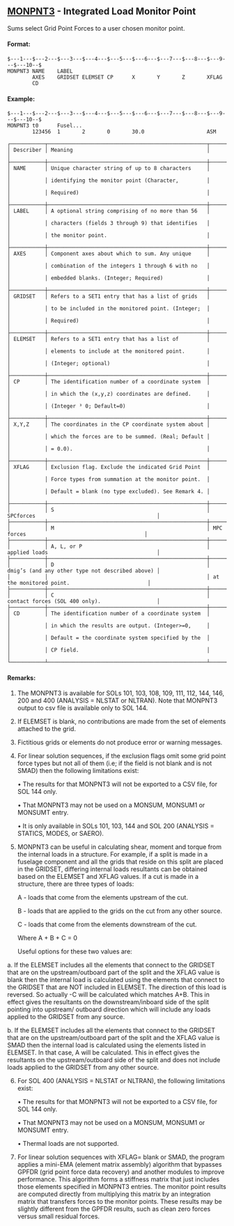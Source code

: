 ## [MONPNT3](https://help.hexagonmi.com/bundle/MSC_Nastran_2022.4/page/Nastran_Combined_Book/qrg/bulkno/TOC.MONPNT3.xhtml) - Integrated Load Monitor Point

Sums select Grid Point Forces to a user chosen monitor point.

#### Format:

```nastran
$---1---$---2---$---3---$---4---$---5---$---6---$---7---$---8---$---9---$---10--$
MONPNT3 NAME    LABEL           
        AXES    GRIDSET ELEMSET CP      X       Y       Z       XFLAG           
        CD                                                                      
```
#### Example:

```nastran
$---1---$---2---$---3---$---4---$---5---$---6---$---7---$---8---$---9---$---10--$
MONPNT3 t0      Fusel...        
        123456  1       2       0       30.0                    ASM             
```
```text
┌───────────┬───────────────────────────────────────────────────┬─────────────────────────────────────────────────┐
│ Describer │ Meaning                                           │                                                 │
├───────────┼───────────────────────────────────────────────────┼─────────────────────────────────────────────────┤
│ NAME      │ Unique character string of up to 8 characters     │                                                 │
│           │ identifying the monitor point (Character,         │                                                 │
│           │ Required)                                         │                                                 │
├───────────┼───────────────────────────────────────────────────┼─────────────────────────────────────────────────┤
│ LABEL     │ A optional string comprising of no more than 56   │                                                 │
│           │ characters (fields 3 through 9) that identifies   │                                                 │
│           │ the monitor point.                                │                                                 │
├───────────┼───────────────────────────────────────────────────┼─────────────────────────────────────────────────┤
│ AXES      │ Component axes about which to sum. Any unique     │                                                 │
│           │ combination of the integers 1 through 6 with no   │                                                 │
│           │ embedded blanks. (Integer; Required)              │                                                 │
├───────────┼───────────────────────────────────────────────────┼─────────────────────────────────────────────────┤
│ GRIDSET   │ Refers to a SET1 entry that has a list of grids   │                                                 │
│           │ to be included in the monitored point. (Integer;  │                                                 │
│           │ Required)                                         │                                                 │
├───────────┼───────────────────────────────────────────────────┼─────────────────────────────────────────────────┤
│ ELEMSET   │ Refers to a SET1 entry that has a list of         │                                                 │
│           │ elements to include at the monitored point.       │                                                 │
│           │ (Integer; optional)                               │                                                 │
├───────────┼───────────────────────────────────────────────────┼─────────────────────────────────────────────────┤
│ CP        │ The identification number of a coordinate system  │                                                 │
│           │ in which the (x,y,z) coordinates are defined.     │                                                 │
│           │ (Integer ³ 0; Default=0)                          │                                                 │
├───────────┼───────────────────────────────────────────────────┼─────────────────────────────────────────────────┤
│ X,Y,Z     │ The coordinates in the CP coordinate system about │                                                 │
│           │ which the forces are to be summed. (Real; Default │                                                 │
│           │ = 0.0).                                           │                                                 │
├───────────┼───────────────────────────────────────────────────┼─────────────────────────────────────────────────┤
│ XFLAG     │ Exclusion flag. Exclude the indicated Grid Point  │                                                 │
│           │ Force types from summation at the monitor point.  │                                                 │
│           │ Default = blank (no type excluded). See Remark 4. │                                                 │
├───────────┼───────────────────────────────────────────────────┼─────────────────────────────────────────────────┤
│           │ S                                                 │ SPCforces                                       │
├───────────┼───────────────────────────────────────────────────┼─────────────────────────────────────────────────┤
│           │ M                                                 │ MPC forces                                      │
├───────────┼───────────────────────────────────────────────────┼─────────────────────────────────────────────────┤
│           │ A, L, or P                                        │ applied loads                                   │
├───────────┼───────────────────────────────────────────────────┼─────────────────────────────────────────────────┤
│           │ D                                                 │ dmig’s (and any other type not described above) │
│           │                                                   │ at the monitored point.                         │
├───────────┼───────────────────────────────────────────────────┼─────────────────────────────────────────────────┤
│           │ C                                                 │ contact forces (SOL 400 only).                  │
├───────────┼───────────────────────────────────────────────────┼─────────────────────────────────────────────────┤
│ CD        │ The identification number of a coordinate system  │                                                 │
│           │ in which the results are output. (Integer>=0,     │                                                 │
│           │ Default = the coordinate system specified by the  │                                                 │
│           │ CP field.                                         │                                                 │
└───────────┴───────────────────────────────────────────────────┴─────────────────────────────────────────────────┘
```
#### Remarks:

1. The MONPNT3 is available for SOLs 101, 103, 108, 109, 111, 112, 144, 146, 200 and 400 (ANALYSIS = NLSTAT or NLTRAN). Note that MONPNT3 output to csv file is available only to SOL 144.

2. If ELEMSET is blank, no contributions are made from the set of elements attached to the grid.

3. Fictitious grids or elements do not produce error or warning messages.

4. For linear solution sequences, if the exclusion flags omit some grid point force types but not all of them (i.e; if the field is not blank and is not SMAD) then the following limitations exist:

     • The results for that MONPNT3 will not be exported to a CSV file, for SOL 144 only.

     • That MONPNT3 may not be used on a MONSUM, MONSUM1 or MONSUMT entry.

     • It is only available in SOLs 101, 103, 144 and SOL 200 (ANALYSIS = STATICS, MODES, or SAERO).

5. MONPNT3 can be useful in calculating shear, moment and torque from the internal loads in a structure. For example, if a split is made in a fuselage component and all the grids that reside on this split are placed in the GRIDSET, differing internal loads resultants can be obtained based on the ELEMSET and XFLAG values. If a cut is made in a structure, there are three types of loads:

     A - loads that come from the elements upstream of the cut.

     B - loads that are applied to the grids on the cut from any other source.

     C - loads that come from the elements downstream of the cut.

     Where A + B + C = 0

     Useful options for these two values are:

a. If the ELEMSET includes all the elements that connect to the GRIDSET that are on the upstream/outboard part of the split and the XFLAG value is blank then the internal load is calculated using the elements that connect to the GRIDSET that are NOT included in ELEMSET. The direction of this load is reversed. So actually -C will be calculated which matches A+B. This in effect gives the resultants on the downstream/inboard side of the split pointing into upstream/ outboard direction which will include any loads applied to the GRIDSET from any source.

b. If the ELEMSET includes all the elements that connect to the GRIDSET that are on the upstream/outboard part of the split and the XFLAG value is SMAD then the internal load is calculated using the elements listed in ELEMSET. In that case, A will be calculated. This in effect gives the resultants on the upstream/outboard side of the split and does not include loads applied to the GRIDSET from any other source.

6. For SOL 400 (ANALYSIS = NLSTAT or NLTRAN), the following limitations exist:

     • The results for that MONPNT3 will not be exported to a CSV file, for SOL 144 only.

     • That MONPNT3 may not be used on a MONSUM, MONSUM1 or MONSUMT entry.

     • Thermal loads are not supported.

7. For linear solution sequences with XFLAG= blank or SMAD, the program applies a mini-EMA (element matrix assembly) algorithm that bypasses GPFDR (grid point force data recovery) and another modules to improve performance. This algorithm forms a stiffness matrix that just includes those elements specified in MONPNT3 entries. The monitor point results are computed directly from multiplying this matrix by an integration matrix that transfers forces to the monitor points. These results may be slightly different from the GPFDR results, such as clean zero forces versus small residual forces.

